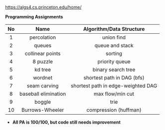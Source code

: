 <https://algs4.cs.princeton.edu/home/>

**Programming Assignments**

|  No |         Name         |      Algorithm/Data Structure      |
| :-: | :------------------: | :--------------------------------: |
|  1  |      percolation     |             union find             |
|  2  |        queues        |           queue and stack          |
|  3  |   collinear points   |               sorting              |
|  4  |       8 puzzle       |           priority queue           |
|  5  |        kd tree       |         binary search tree         |
|  6  |        wordnet       |     shortest path in DAG (bfs)     |
|  7  |     seam carving     | shortest path in edge-weighted DAG |
|  8  | baseball elimination |          max flow/min cut          |
|  9  |        boggle        |                trie                |
|  10 |    Burrows-Wheeler   |        compression (huffman)       |

+ **All PA is 100/100, but code still needs improvement**